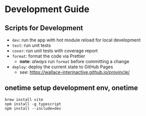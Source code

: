 # Development Guide

## Scripts for Development

- `dev`: run the app with hot module reload for local development
- `test`: run unit tests
- `cover`: run unit tests with coverage report
- `format`: format the code via Prettier
  - **note**: *always* run `format` before committing a change
- `deploy`: deploy the current state to GitHub Pages
  - see: https://wallace-interinactive.github.io/provincle/

## onetime setup development env, onetime

```shell
brew install vite
npm install -g typescript
npm install --include=dev
```
